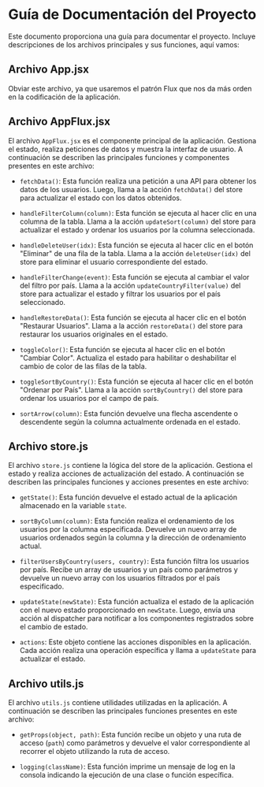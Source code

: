 # Guía de Documentación del Proyecto

Este documento proporciona una guía para documentar el proyecto. Incluye descripciones de los archivos principales y sus funciones, aquí vamos:

## Archivo App.jsx
Obviar este archivo, ya que usaremos el patrón Flux que nos da más orden en la codificación de la aplicación.

## Archivo AppFlux.jsx

El archivo `AppFlux.jsx` es el componente principal de la aplicación. Gestiona el estado, realiza peticiones de datos y muestra la interfaz de usuario. A continuación se describen las principales funciones y componentes presentes en este archivo:

- `fetchData()`: Esta función realiza una petición a una API para obtener los datos de los usuarios. Luego, llama a la acción `fetchData()` del store para actualizar el estado con los datos obtenidos.

- `handleFilterColumn(column)`: Esta función se ejecuta al hacer clic en una columna de la tabla. Llama a la acción `updateSort(column)` del store para actualizar el estado y ordenar los usuarios por la columna seleccionada.

- `handleDeleteUser(idx)`: Esta función se ejecuta al hacer clic en el botón "Eliminar" de una fila de la tabla. Llama a la acción `deleteUser(idx)` del store para eliminar el usuario correspondiente del estado.

- `handleFilterChange(event)`: Esta función se ejecuta al cambiar el valor del filtro por país. Llama a la acción `updateCountryFilter(value)` del store para actualizar el estado y filtrar los usuarios por el país seleccionado.

- `handleRestoreData()`: Esta función se ejecuta al hacer clic en el botón "Restaurar Usuarios". Llama a la acción `restoreData()` del store para restaurar los usuarios originales en el estado.

- `toggleColor()`: Esta función se ejecuta al hacer clic en el botón "Cambiar Color". Actualiza el estado para habilitar o deshabilitar el cambio de color de las filas de la tabla.

- `toggleSortByCountry()`: Esta función se ejecuta al hacer clic en el botón "Ordenar por País". Llama a la acción `sortByCountry()` del store para ordenar los usuarios por el campo de país.

- `sortArrow(column)`: Esta función devuelve una flecha ascendente o descendente según la columna actualmente ordenada en el estado.

## Archivo store.js

El archivo `store.js` contiene la lógica del store de la aplicación. Gestiona el estado y realiza acciones de actualización del estado. A continuación se describen las principales funciones y acciones presentes en este archivo:

- `getState()`: Esta función devuelve el estado actual de la aplicación almacenado en la variable `state`.

- `sortByColumn(column)`: Esta función realiza el ordenamiento de los usuarios por la columna especificada. Devuelve un nuevo array de usuarios ordenados según la columna y la dirección de ordenamiento actual.

- `filterUsersByCountry(users, country)`: Esta función filtra los usuarios por país. Recibe un array de usuarios y un país como parámetros y devuelve un nuevo array con los usuarios filtrados por el país especificado.

- `updateState(newState)`: Esta función actualiza el estado de la aplicación con el nuevo estado proporcionado en `newState`. Luego, envía una acción al dispatcher para notificar a los componentes registrados sobre el cambio de estado.

- `actions`: Este objeto contiene las acciones disponibles en la aplicación. Cada acción realiza una operación específica y llama a `updateState` para actualizar el estado.

## Archivo utils.js

El archivo `utils.js` contiene utilidades utilizadas en la aplicación. A continuación se describen las principales funciones presentes en este archivo:

- `getProps(object, path)`: Esta función recibe un objeto y una ruta de acceso (`path`) como parámetros y devuelve el valor correspondiente al recorrer el objeto utilizando la ruta de acceso.

- `logging(className)`: Esta función imprime un mensaje de log en la consola indicando la ejecución de una clase o función específica.


